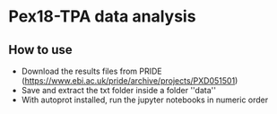 # Pex18-TPA data analysis

## How to use
- Download the results files from PRIDE (https://www.ebi.ac.uk/pride/archive/projects/PXD051501)
- Save and extract the txt folder inside a folder ''data''
- With autoprot installed, run the jupyter notebooks in numeric order